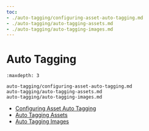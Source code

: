 ```yaml
---
toc:
- ./auto-tagging/configuring-asset-auto-tagging.md
- ./auto-tagging/auto-tagging-assets.md
- ./auto-tagging/auto-tagging-images.md
---
```

# Auto Tagging

```{toctree}
:maxdepth: 3

auto-tagging/configuring-asset-auto-tagging.md
auto-tagging/auto-tagging-assets.md
auto-tagging/auto-tagging-images.md
```

* [Configuring Asset Auto Tagging](./auto-tagging/auto-tagging-assets.md)
* [Auto Tagging Assets](./auto-tagging/auto-tagging-assets.md)
* [Auto Tagging Images](./auto-tagging/auto-tagging-images.md)

